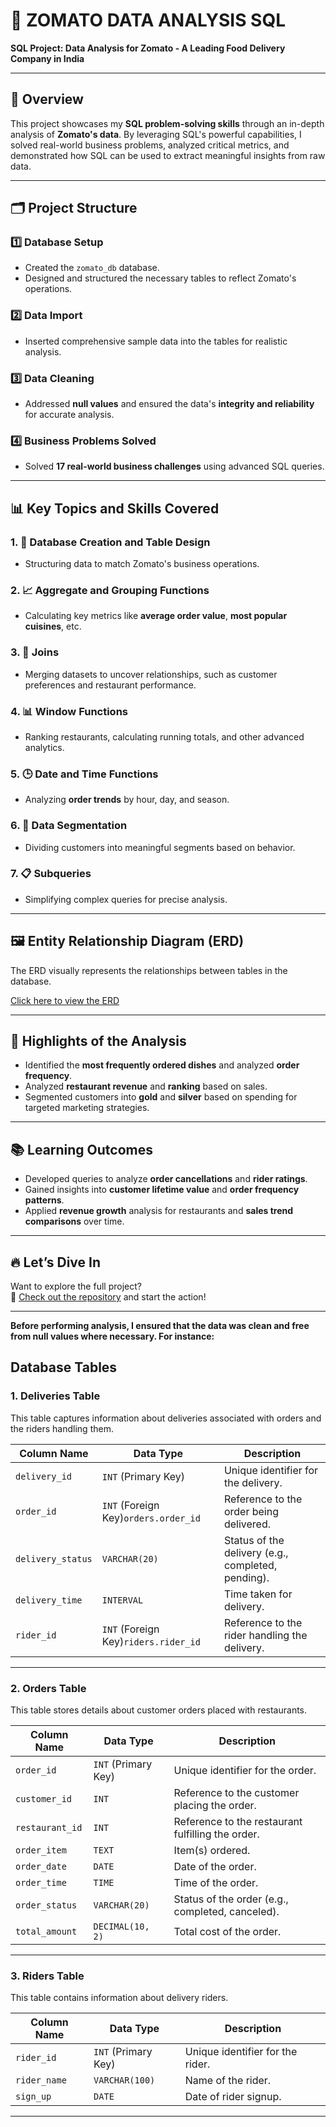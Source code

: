 

# 🍕 ZOMATO DATA ANALYSIS SQL  
**SQL Project: Data Analysis for Zomato - A Leading Food Delivery Company in India**  

---

## 📜 **Overview**  

This project showcases my **SQL problem-solving skills** through an in-depth analysis of **Zomato's data**. By leveraging SQL's powerful capabilities, I solved real-world business problems, analyzed critical metrics, and demonstrated how SQL can be used to extract meaningful insights from raw data.  

---

## 🗂️ **Project Structure**  

### 1️⃣ **Database Setup**  
-  Created the `zomato_db` database.  
-  Designed and structured the necessary tables to reflect Zomato's operations.  

### 2️⃣ **Data Import**  
-  Inserted comprehensive sample data into the tables for realistic analysis.  

### 3️⃣ **Data Cleaning**  
-  Addressed **null values** and ensured the data's **integrity and reliability** for accurate analysis.  

### 4️⃣ **Business Problems Solved**  
-  Solved **17 real-world business challenges** using advanced SQL queries.  

---

## 📊 **Key Topics and Skills Covered**  

### 1. 📂 **Database Creation and Table Design**  
   - Structuring data to match Zomato's business operations.  

### 2. 📈 **Aggregate and Grouping Functions**  
   - Calculating key metrics like **average order value**, **most popular cuisines**, etc.  

### 3. 🔗 **Joins**  
   - Merging datasets to uncover relationships, such as customer preferences and restaurant performance.  

### 4. 📊 **Window Functions**  
   - Ranking restaurants, calculating running totals, and other advanced analytics.  

### 5. 🕒 **Date and Time Functions**  
   - Analyzing **order trends** by hour, day, and season.  

### 6. 🎯 **Data Segmentation**  
   - Dividing customers into meaningful segments based on behavior.  

### 7. 📋 **Subqueries**  
   - Simplifying complex queries for precise analysis.  

---

## 🖼️ **Entity Relationship Diagram (ERD)**  

The ERD visually represents the relationships between tables in the database.  

 [Click here to view the ERD](https://github.com/Ritam333/ZOMATO_DATA_ANALYSIS_SQL/blob/main/ERD.png)  

---


## 🚀 **Highlights of the Analysis**  

-  Identified the **most frequently ordered dishes** and analyzed **order frequency**.  
-  Analyzed **restaurant revenue** and **ranking** based on sales.  
-  Segmented customers into **gold** and **silver** based on spending for targeted marketing strategies.  

---

## 📚 **Learning Outcomes**  

- Developed queries to analyze **order cancellations** and **rider ratings**.  
- Gained insights into **customer lifetime value** and **order frequency patterns**.  
- Applied **revenue growth** analysis for restaurants and **sales trend comparisons** over time.  

---

## 🔥 **Let’s Dive In**  

Want to explore the full project?  
📂 [Check out the repository](https://github.com/Ritam333/ZOMATO_DATA_ANALYSIS_SQL) and start the action!  

---  

**Before performing analysis, I ensured that the data was clean and free from null values where necessary. For instance:**



## **Database Tables**

### 1. **Deliveries Table**
This table captures information about deliveries associated with orders and the riders handling them.

| Column Name       | Data Type       | Description                                     |
|-------------------|-----------------|-------------------------------------------------|
| `delivery_id`     | `INT` (Primary Key) | Unique identifier for the delivery.            |
| `order_id`        | `INT` (Foreign Key)`orders.order_id` | Reference to the order being delivered. |
| `delivery_status` | `VARCHAR(20)`   | Status of the delivery (e.g., completed, pending). |
| `delivery_time`   | `INTERVAL`      | Time taken for delivery.                       |
| `rider_id`        | `INT` (Foreign Key)`riders.rider_id` | Reference to the rider handling the delivery. |

---

### 2. **Orders Table**
This table stores details about customer orders placed with restaurants.

| Column Name       | Data Type       | Description                                     |
|-------------------|-----------------|-------------------------------------------------|
| `order_id`        | `INT` (Primary Key) | Unique identifier for the order.             |
| `customer_id`     | `INT`           | Reference to the customer placing the order.   |
| `restaurant_id`   | `INT`           | Reference to the restaurant fulfilling the order. |
| `order_item`      | `TEXT`          | Item(s) ordered.                               |
| `order_date`      | `DATE`          | Date of the order.                             |
| `order_time`      | `TIME`          | Time of the order.                             |
| `order_status`    | `VARCHAR(20)`   | Status of the order (e.g., completed, canceled). |
| `total_amount`    | `DECIMAL(10, 2)` | Total cost of the order.                      |

---

### 3. **Riders Table**
This table contains information about delivery riders.

| Column Name       | Data Type       | Description                                     |
|-------------------|-----------------|-------------------------------------------------|
| `rider_id`        | `INT` (Primary Key) | Unique identifier for the rider.            |
| `rider_name`      | `VARCHAR(100)`  | Name of the rider.                             |
| `sign_up`         | `DATE`          | Date of rider signup.                          |

---

